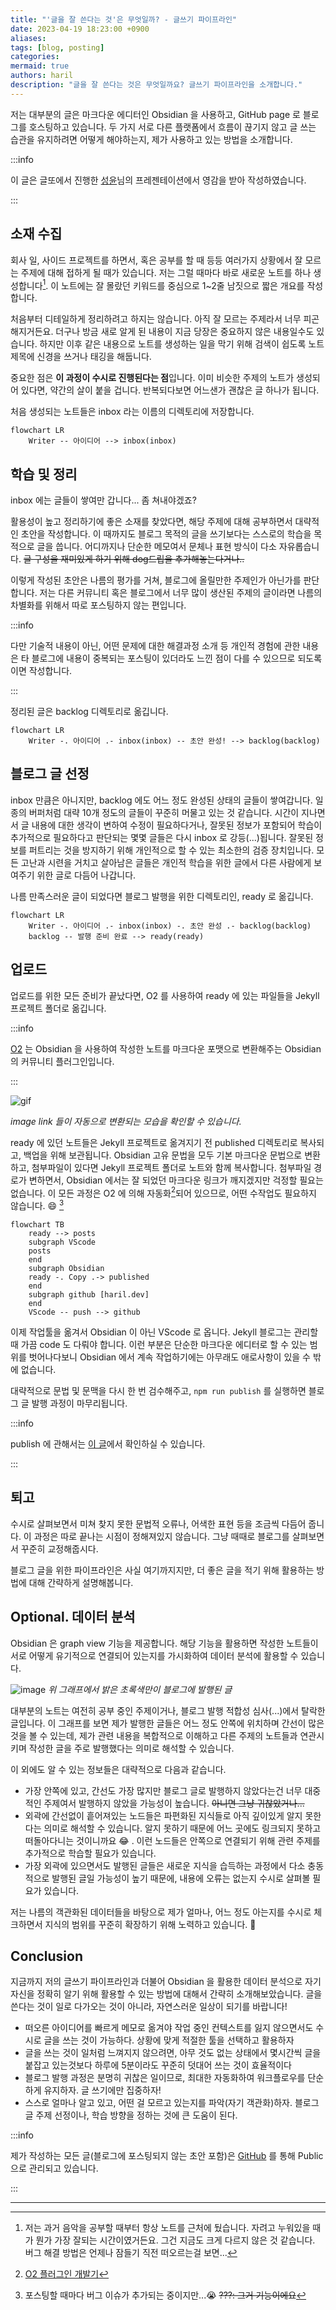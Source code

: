 ```yaml
---
title: "'글을 잘 쓴다는 것'은 무엇일까? - 글쓰기 파이프라인"
date: 2023-04-19 18:23:00 +0900
aliases: 
tags: [blog, posting]
categories: 
mermaid: true
authors: haril
description: "글을 잘 쓴다는 것은 무엇일까요? 글쓰기 파이프라인을 소개합니다."
---
```


저는 대부분의 글은 마크다운 에디터인 Obsidian 을 사용하고, GitHub page 로 블로그를 호스팅하고 있습니다. 두 가지 서로 다른 플랫폼에서 흐름이 끊기지 않고 글 쓰는 습관을 유지하려면 어떻게 해야하는지, 제가 사용하고 있는 방법을 소개합니다.

:::info

이 글은 글또에서 진행한 [성윤](https://github.com/zzsza)님의 프레젠테이션에서 영감을 받아 작성하였습니다.

:::

<!-- truncate -->

## 소재 수집

회사 일, 사이드 프로젝트를 하면서, 혹은 공부를 할 때 등등 여러가지 상황에서 잘 모르는 주제에 대해 접하게 될 때가 있습니다. 저는 그럴 때마다 바로 새로운 노트를 하나 생성합니다[^fn-nth-1]. 이 노트에는 잘 몰랐던 키워드를 중심으로 1~2줄 남짓으로 짧은 개요를 작성합니다.

처음부터 디테일하게 정리하려고 하지는 않습니다. 아직 잘 모르는 주제라서 너무 피곤해지거든요. 더구나 방금 새로 알게 된 내용이 지금 당장은 중요하지 않은 내용일수도 있습니다. 하지만 이후 같은 내용으로 노트를 생성하는 일을 막기 위해 검색이 쉽도록 노트 제목에 신경을 쓰거나 태깅을 해둡니다.

중요한 점은 **이 과정이 수시로 진행된다는 점**입니다. 이미 비슷한 주제의 노트가 생성되어 있다면, 약간의 살이 붙을 겁니다. 반복되다보면 어느샌가 괜찮은 글 하나가 됩니다.

처음 생성되는 노트들은 inbox 라는 이름의 디렉토리에 저장합니다.

```mermaid
flowchart LR
    Writer -- 아이디어 --> inbox(inbox)
```

## 학습 및 정리

inbox 에는 글들이 쌓여만 갑니다... 좀 쳐내야겠죠?

활용성이 높고 정리하기에 좋은 소재를 찾았다면, 해당 주제에 대해 공부하면서 대략적인 초안을 작성합니다. 이 때까지도 블로그 목적의 글을 쓰기보다는 스스로의 학습을 목적으로 글을 씁니다. 어디까지나 단순한 메모여서 문체나 표현 방식이 다소 자유롭습니다. ~~글 구성을 재미있게 하기 위해 dog드립을 추가해놓는다거나..~~

이렇게 작성된 초안은 나름의 평가를 거쳐, 블로그에 올릴만한 주제인가 아닌가를 판단합니다. 저는 다른 커뮤니티 혹은 블로그에서 너무 많이 생산된 주제의 글이라면 나름의 차별화를 위해서 따로 포스팅하지 않는 편입니다.

:::info

다만 기술적 내용이 아닌, 어떤 문제에 대한 해결과정 소개 등 개인적 경험에 관한 내용은 타 블로그에 내용이 중복되는 포스팅이 있더라도 느낀 점이 다를 수 있으므로 되도록이면 작성합니다.

:::

정리된 글은 backlog 디렉토리로 옮깁니다.

```mermaid
flowchart LR
    Writer -. 아이디어 .- inbox(inbox) -- 초안 완성! --> backlog(backlog)
```

## 블로그 글 선정

inbox 만큼은 아니지만, backlog 에도 어느 정도 완성된 상태의 글들이 쌓여갑니다. 일종의 버퍼처럼 대략 10개 정도의 글들이 꾸준히 머물고 있는 것 같습니다. 시간이 지나면서 글 내용에 대한 생각이 변하여 수정이 필요하다거나, 잘못된 정보가 포함되어 학습이 추가적으로 필요하다고 판단되는 몇몇 글들은 다시 inbox 로 강등(...)됩니다. 잘못된 정보를 퍼트리는 것을 방지하기 위해 개인적으로 할 수 있는 최소한의 검증 장치입니다. 모든 고난과 시련을 거치고 살아남은 글들은 개인적 학습을 위한 글에서 다른 사람에게 보여주기 위한 글로 다듬어 나갑니다.

나름 만족스러운 글이 되었다면 블로그 발행을 위한 디렉토리인, ready 로 옮깁니다.

```mermaid
flowchart LR
    Writer -. 아이디어 .- inbox(inbox) -. 초안 완성 .- backlog(backlog)
    backlog -- 발행 준비 완료 --> ready(ready)
```

## 업로드

업로드를 위한 모든 준비가 끝났다면, O2 를 사용하여 ready 에 있는 파일들을 Jekyll 프로젝트 폴더로 옮깁니다.

:::info

[O2](https://github.com/songkg7/o2) 는 Obsidian 을 사용하여 작성한 노트를 마크다운 포맷으로 변환해주는 Obsidian 의 커뮤니티 플러그인입니다.

:::

![gif](./ezgif.com-video-to-gif.gif)

_image link 들이 자동으로 변환되는 모습을 확인할 수 있습니다._

ready 에 있던 노트들은 Jekyll 프로젝트로 옮겨지기 전 published 디렉토리로 복사되고, 백업을 위해 보관됩니다. Obsidian 고유 문법을 모두 기본 마크다운 문법으로 변환하고, 첨부파일이 있다면 Jekyll 프로젝트 폴더로 노트와 함께 복사합니다. 첨부파일 경로가 변하면서, Obsidian 에서는 잘 되었던 마크다운 링크가 깨지겠지만 걱정할 필요는 없습니다. 이 모든 과정은 O2 에 의해 자동화[^fn-nth-2]되어 있으므로, 어떤 수작업도 필요하지 않습니다. 😄 [^fn-nth-3]

```mermaid
flowchart TB
    ready --> posts
    subgraph VScode
    posts
    end
    subgraph Obsidian
    ready -. Copy .-> published
    end
    subgraph github [haril.dev]
    end
    VScode -- push --> github
```

이제 작업툴을 옮겨서 Obsidian 이 아닌 VScode 로 옵니다. Jekyll 블로그는 관리할 때 가끔 code 도 다뤄야 합니다. 이런 부분은 단순한 마크다운 에디터로 할 수 있는 범위를 벗어나다보니 Obsidian 에서 계속 작업하기에는 아무래도 애로사항이 있을 수 밖에 없습니다.

대략적으로 문법 및 문맥을 다시 한 번 검수해주고, `npm run publish` 를 실행하면 블로그 글 발행 과정이 마무리됩니다.

:::info

publish 에 관해서는 [이 글](https://haril.dev/blog/2023/04/26/Image-optimazation-for-SEO)에서 확인하실 수 있습니다.

:::

## 퇴고

수시로 살펴보면서 미쳐 찾지 못한 문법적 오류나, 어색한 표현 등을 조금씩 다듬어 줍니다. 이 과정은 따로 끝나는 시점이 정해져있지 않습니다. 그냥 때때로 블로그를 살펴보면서 꾸준히 교정해줍시다.

블로그 글을 위한 파이프라인은 사실 여기까지지만, 더 좋은 글을 적기 위해 활용하는 방법에 대해 간략하게 설명해봅니다.

## Optional. 데이터 분석

Obsidian 은 graph view 기능을 제공합니다. 해당 기능을 활용하면 작성한 노트들이 서로 어떻게 유기적으로 연결되어 있는지를 가시화하여 데이터 분석에 활용할 수 있습니다.

![image](./obsidian-graph-view-20230417.webp)
_위 그래프에서 밝은 초록색만이 블로그에 발행된 글_

대부분의 노트는 여전히 공부 중인 주제이거나, 블로그 발행 적합성 심사(...)에서 탈락한 글입니다. 이 그래프를 보면 제가 발행한 글들은 어느 정도 안쪽에 위치하며 간선이 많은 것을 볼 수 있는데, 제가 관련 내용을 복합적으로 이해하고 다른 주제의 노트들과 연관시키며 작성한 글을 주로 발행했다는 의미로 해석할 수 있습니다.

이 외에도 알 수 있는 정보들은 대략적으로 다음과 같습니다.

- 가장 안쪽에 있고, 간선도 가장 많지만 블로그 글로 발행하지 않았다는건 너무 대중적인 주제여서 발행하지 않았을 가능성이 높습니다. ~~아니면 그냥 귀찮았거나...~~
- 외곽에 간선없이 흩어져있는 노드들은 파편화된 지식들로 아직 깊이있게 알지 못한다는 의미로 해석할 수 있습니다. 알지 못하기 때문에 어느 곳에도 링크되지 못하고 떠돌아다니는 것이니까요 😂 . 이런 노드들은 안쪽으로 연결되기 위해 관련 주제를 추가적으로 학습할 필요가 있습니다.
- 가장 외곽에 있으면서도 발행된 글들은 새로운 지식을 습득하는 과정에서 다소 충동적으로 발행된 글일 가능성이 높기 때문에, 내용에 오류는 없는지 수시로 살펴볼 필요가 있습니다.

저는 나름의 객관화된 데이터들을 바탕으로 제가 얼마나, 어느 정도 아는지를 수시로 체크하면서 지식의 범위를 꾸준히 확장하기 위해 노력하고 있습니다. 🧐

## Conclusion

지금까지 저의 글쓰기 파이프라인과 더불어 Obsidian 을 활용한 데이터 분석으로 자기 자신을 정확히 알기 위해 활용할 수 있는 방법에 대해서 간략히 소개해보았습니다. 글을 쓴다는 것이 일로 다가오는 것이 아니라, 자연스러운 일상이 되기를 바랍니다!

- 떠오른 아이디어를 빠르게 메모로 옮겨야 작업 중인 컨텍스트를 잃지 않으면서도 수시로 글을 쓰는 것이 가능하다. 상황에 맞게 적절한 툴을 선택하고 활용하자
- 글을 쓰는 것이 일처럼 느껴지지 않으려면, 아무 것도 없는 상태에서 몇시간씩 글을 붙잡고 있는것보다 하루에 5분이라도 꾸준히 덧대어 쓰는 것이 효율적이다
- 블로그 발행 과정은 분명히 귀찮은 일이므로, 최대한 자동화하여 워크플로우를 단순하게 유지하자. 글 쓰기에만 집중하자!
- 스스로 얼마나 알고 있고, 어떤 걸 모르고 있는지를 파악(자기 객관화)하자. 블로그 글 주제 선정이나, 학습 방향을 정하는 것에 큰 도움이 된다.

:::info

제가 작성하는 모든 글(블로그에 포스팅되지 않는 초안 포함)은 [GitHub](https://github.com/songkg7/haril-vault) 를 통해 Public 으로 관리되고 있습니다.

:::

---

[^fn-nth-1]: 저는 과거 음악을 공부할 때부터 항상 노트를 근처에 뒀습니다. 자려고 누워있을 때가 뭔가 가장 잘되는 시간이였거든요. 그건 지금도 크게 다르지 않은 것 같습니다. 버그 해결 방법은 언제나 잠들기 직전 떠오르는걸 보면...

[^fn-nth-2]: [O2 플러그인 개발기](https://haril.dev/blog/2023/02/22/develop-obsidian-plugin)

[^fn-nth-3]: 포스팅할 때마다 버그 이슈가 추가되는 중이지만...😭 ~~???: 그거 기능이에요~~
